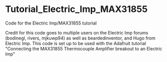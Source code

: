 Tutorial_Electric_Imp_MAX31855
==============================

Code for the Electric Imp/MAX31855 tutorial

Credit for this code goes to multiple users on the Electric Imp forums (bodinegl, rivers, mjkuwp94) as well as beardedinventor, and Hugo from Electric Imp.
This code is set up to be used with the Adafruit tutorial "Connecting the MAX31855 Thermocouple Amplifier breakout to an Electric Imp"
